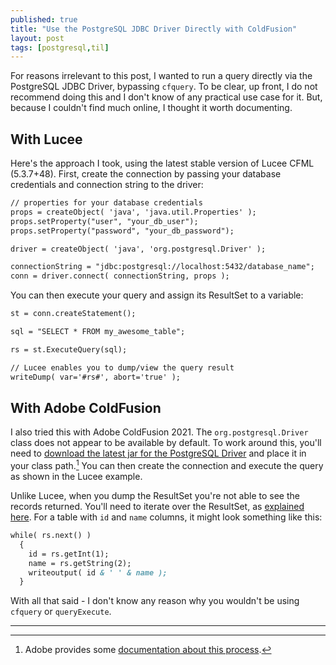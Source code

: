 ```yaml
---
published: true
title: "Use the PostgreSQL JDBC Driver Directly with ColdFusion"
layout: post
tags: [postgresql,til]
---
```

For reasons irrelevant to this post, I wanted to run a query directly via the PostgreSQL JDBC Driver, bypassing `cfquery`. To be clear, up front, I do not recommend doing this and I don't know of any practical use case for it. But, because I couldn't find much online, I thought it worth documenting.
<!--more-->

## With Lucee

Here's the approach I took, using the latest stable version of Lucee CFML (5.3.7+48). First, create the connection by passing your database credentials and connection string to the driver:

```cfc
// properties for your database credentials
props = createObject( 'java', 'java.util.Properties' );
props.setProperty("user", "your_db_user");
props.setProperty("password", "your_db_password");

driver = createObject( 'java', 'org.postgresql.Driver' );

connectionString = "jdbc:postgresql://localhost:5432/database_name";
conn = driver.connect( connectionString, props );
```

You can then execute your query and assign its ResultSet to a variable:

```cfc
st = conn.createStatement();

sql = "SELECT * FROM my_awesome_table";

rs = st.ExecuteQuery(sql);

// Lucee enables you to dump/view the query result
writeDump( var='#rs#', abort='true' );
```

## With Adobe ColdFusion

I also tried this with Adobe ColdFusion 2021. The `org.postgresql.Driver` class does not appear to be available by default. To work around this, you'll need to [download the latest jar for the PostgreSQL Driver](https://jdbc.postgresql.org/download.html) and place it in your class path.[^1] You can then create the connection and execute the query as shown in the Lucee example.

Unlike Lucee, when you dump the ResultSet you're not able to see the records returned. You'll need to iterate over the ResultSet, as [explained here](https://www.softwaretestinghelp.com/jdbc-resultset-tutorial/). For a table with `id` and `name` columns, it might look something like this:

```cfc
while( rs.next() )
  {
    id = rs.getInt(1);
    name = rs.getString(2);
    writeoutput( id & ' ' & name );
  }
```

With all that said - I don't know any reason why you wouldn't be using `cfquery` or `queryExecute`.

____

[^1]: Adobe provides some [documentation about this process](https://helpx.adobe.com/coldfusion/developing-applications/using-web-elements-and-external-objects/integrating-jee-and-java-elements-in-cfml-applications/enhanced-java-integration-in-coldfusion.html).
